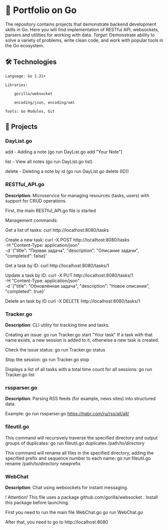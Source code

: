# 🚀 Portfolio on Go 
The repository contains projects that demonstrate backend development skills in Go.
Here you will find implementation of RESTful API, websockets, parsers and utilities for working with data.
*Target*: Demonstrate ability to solve a variety of problems, write clean code, and work with popular tools in the Go ecosystem.

## 🛠 Technologies

    Language: Go 1.21+

    Libraries:

        gorilla/websocket

        encoding/json, encoding/xml

    Tools: Go Modules, Git

## 📂 Projects

### **DayList.go**

add - Adding a note (go run DayList.go add "Your Note")

list - View all notes (go run DayList.go list)

delete - Deleting a note by id (go run DayList.go delete (ID))

### **RESTful_API.go**

**Description**: Microservice for managing resources (tasks, users) with support for CRUD operations.

First, the main RESTful_API.go file is started

Management commands:

Get a list of tasks:
curl http://localhost:8080/tasks

Create a new task:
curl -X POST http://localhost:8080/tasks \
     -H "Content-Type: application/json" \
     -d '{"title": "Первая задача", "description": "Описание задачи", "completed": false}'

Get a task by ID:
curl http://localhost:8080/tasks/1

Update a task by ID:
curl -X PUT http://localhost:8080/tasks/1 \
     -H "Content-Type: application/json" \
     -d '{"title": "Обновлённая задача", "description": "Новое описание", "completed": true}'

Delete an task by ID
curl -X DELETE http://localhost:8080/tasks/1

### **Tracker.go**

**Description**: CLI utility for tracking time and tasks.

Creating an issue:
go run Tracker.go start "Your task"
If a task with that name exists, a new session is added to it, otherwise a new task is created.

Check the issue status:
go run Tracker.go status

Stop the session:
go run Tracker.go stop

Displays a list of all tasks with a total time count for all sessions:
go run Tracker.go list

### **rssparser.go**

**Description**: Parsing RSS feeds (for example, news sites) into structured data.

Example:
go run rssparser.go https://habr.com/ru/rss/all/all/

### **fileutil.go**

This command will recursively traverse the specified directory and output groups of duplicates:
go run fileutil.go duplicates /path/to/directory

This command will rename all files in the specified directory, adding the specified prefix and sequence number to each name:
go run fileutil.go rename /path/to/directory newprefix

### **WebChat**

**Description**: Chat using websockets for instant messaging.

! Attention! This file uses a package github.com/gorilla/websocket . Install this package before launching.

First you need to run the main file WebChat.go
go run WebChat.go

After that, you need to go to http://localhost:8080
